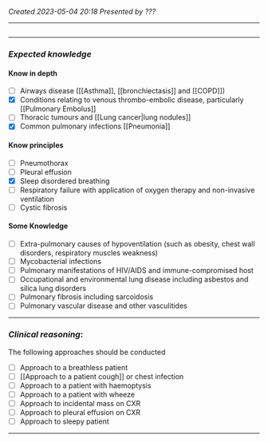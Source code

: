 *Created 2023-05-04 20:18*
*Presented by ???*

---
```toc
```
---

### *Expected knowledge*
#### Know in depth
- [ ] Airways disease ([[Asthma]], [[bronchiectasis]] and [[COPD]])
- [x] Conditions relating to venous thrombo-embolic disease, particularly [[Pulmonary Embolus]]
- [ ] Thoracic tumours and [[Lung cancer|lung nodules]]
- [x] Common pulmonary infections [[Pneumonia]]

#### Know principles
- [ ] Pneumothorax
- [ ] Pleural effusion
- [x] Sleep disordered breathing
- [ ] Respiratory failure with application of oxygen therapy and non-invasive ventilation
- [ ] Cystic fibrosis

#### Some Knowledge
- [ ] Extra-pulmonary causes of hypoventilation (such as obesity, chest wall disorders, respiratory muscles weakness)
- [ ] Mycobacterial infections
- [ ] Pulmonary manifestations of HIV/AIDS and immune-compromised host
- [ ] Occupational and environmental lung disease including asbestos and silica lung disorders
- [ ] Pulmonary fibrosis including sarcoidosis
- [ ] Pulmonary vascular disease and other vasculitides

---

### *Clinical reasoning*:
The following approaches should be conducted
- [ ] Approach to a breathless patient
- [ ] [[Approach to a patient cough]] or chest infection
- [ ] Approach to a patient with haemoptysis
- [ ] Approach to a patient with wheeze
- [ ] Approach to incidental mass on CXR
- [ ] Approach to pleural effusion on CXR
- [ ] Approach to sleepy patient

---